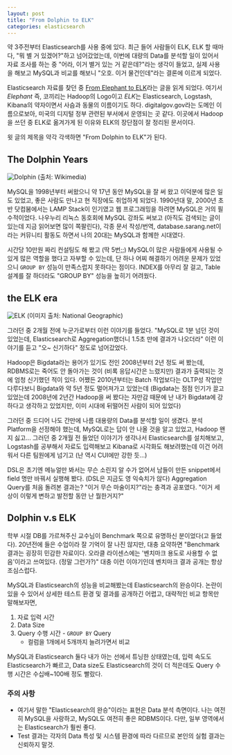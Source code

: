 ```yaml
---
layout: post
title: "From Dolphin to ELK"
categories: elasticsearch
---
```


약 3주전부터 Elasticsearch를 사용 중에 있다. 최근 들어 사람들이 ELK, ELK 할 때마다, "뭐 별 거 있겠어?"하고 넘어갔었는데, 이번에 대량의 Data를 분석할 일이 있어서 자료 조사를 하는 중 "어라, 이거 별거 있는 거 같은데?"라는 생각이 들었고, 실제 사용을 해보고 MySQL과 비교를 해보니 "오호. 이거 물건인데"라는 결론에 이르게 되었다.

Elasticsearch 자료를 찾던 중 [From Elephant to ELK](http://www.digitalgov.gov/2015/01/07/elk/)라는 글을 읽게 되었다. 여기서 *Elephant* 즉, 코끼리는 Hadoop의 Logo이고 *ELK*는 Elasticsearch, Logstash, Kibana의 약자이면서 사슴과 동물의 이름이기도 하다. digitalgov.gov라는 도메인 이름으로보아, 미국의 디지털 정부 관련된 부서에서 운영되는 곳 같다. 이곳에서 Hadoop을 쓰던 중 ELK로 옮겨가게 된 이유와 ELK의 장단점이 잘 정리된 문서이다.

윗 글의 제목을 약각 각색하면 "From Dolphin to ELK"가 된다.

The Dolphin Years
------------------

![Dolphin](https://upload.wikimedia.org/wikipedia/en/6/62/MySQL.svg)
(출처: Wikimedia)

MySQL을 1998년부터 써왔으니 약 17년 동안 MySQL을 잘 써 왔고 이덕분에 많은 일도 있었고, 좋은 사람도 만나고 현 직장에도 취업하게 되었다. 1990년대 말, 2000년 초반 닷컴붐에서는 LAMP Stack이 인기였고 웹 프로그래밍을 하려면 MySQL은 거의 필수적이었다. 나우누리 리눅스 동호회에 MySQL 강좌도 써보고 (아직도 검색되는 글이 있는데 지금 읽어보면 많이 쪽팔린다), 각종 문서 작성/번역, database.sarang.net이라는 커뮤니티 활동도 하면서 나의 20대는 MySQL과 함께한 시대였다.

시간당 10만원 짜리 컨설팅도 해 봤고 (딱 5번;;) MySQL이 많은 사람들에게 사용될 수 있게 많은 역할을 했다고 자부할 수 있는데, 단 하나 어찌 해결하기 어려운 문제가 있었으니 `GROUP BY` 성능이 만족스럽지 못하다는 점이다. INDEX를 아무리 잘 걸고, Table 설계를 잘 하더라도 "GROUP BY" 성능을 높히기 어려웠다.

the ELK era
-----------

![ELK](http://images.nationalgeographic.com/wpf/media-live/photos/000/005/cache/elk_520_600x450.jpg)
(이미지 출처: National Geographic)

그러던 중 2개월 전에 누군가로부터 이런 이야기를 들었다. "MySQL로 1분 넘던 것이 있었는데, Elasticsearch로 Aggregation했더니 1.5초 만에 결과가 나오더라" 이런 이야기를 듣고 "오~ 신기하다" 정도로 넘어갔었다. 

Hadoop은 Bigdata라는 용어가 있기도 전인 2008년부터 2년 정도 써 봤는데, RDBMS로는 죽어도 안 돌아가는 것이 (비록 응답시간은 느렸지만) 결과가 출력되는 것에 엄청 신기했던 적이 있다. 어쨌든 2010년부터는 Batch 작업보다는 OLTP성 작업만 다루다보니 Bigdata와 약 5년 정도 멀어져가고 있었는데 (Bigdata는 점점 인기가 끌고 있었는데 2008년에 2년간 Hadoop을 써 봤다는 자만감 때문에 난 내가 Bigdata에 강하다고 생각하고 있었지만, 이미 시대에 뒤떨어진 사람이 되어 있었다)

그러던 중 드디어 나도 간만에 나름 대용량의 Data를 분석할 일이 생겼다. 분석 Platform을 선정해야 했는데, MySQL로는 답이 안 나올 것을 알고 있었고, Hadoop 왠지 싫고... 그러던 중 2개월 전 들었던 이야기가 생각나서 Elasticsearch를 설치해보고, Logstash를 공부해서 자료도 입력해보고 Kibana로 시각화도 해보려했는데 이건 어려워서 다른 팀원에게 넘기고 (난 역시 CUI에만 강한 듯...)

DSL은 초기엔 메뉴얼만 봐서는 무슨 소린지 알 수가 없어서 남들이 만든 snippet에서 field 명만 바꿔서 실행해 봤다. (DSL은 지금도 영 익숙치가 않다) Aggregation Query를 처음 돌려본 결과는? "이거 무슨 마술이지?"라는 충격과 공포였다. "이거 세상이 이렇게 변하고 발전할 동안 난 뭘한거지?"

Dolphin v.s ELK
---------------

학부 시절 DB를 가르쳐주신 교수님이 Benchmark 쪽으로 유명하신 분이었다(고 들었다). 20년전에 들은 수업이라 잘 기억이 잘 나진 않지만, 대충 요약하면 "Benchmark 결과는 굉장히 민감한 자료이다. 오라클 라이센스에는 '벤치마크 용도로 사용할 수 없음'이라고 쓰여있다. (정말 그런가?)" 대충 이런 이야기인데 벤치마크 결과 공개는 항상 조심스럽다.

MySQL과 Elasticsearch의 성능을 비교해봤는데 Elasticsearch의 완승이다. 논란이 있을 수 있어서 상세한 테스트 환경 및 결과를 공개하긴 어렵고, 대략적인 비교 항목만 말해보자면,

1. 자료 입력 시간
1. Data Size
1. Query 수행 시간 - `GROUP BY` Query
    - 컬럼을 1개에서 5개까지 늘려가면서 비교

MySQL과 Elasticsearch 둘다 내가 아는 선에서 튜닝한 상태였는데, 입력 속도도 Elasticsearch가 빠르고, Data size도 Elasticsearch의 것이 더 적은데도 Query 수행 시간은 수십배~100배 정도 빨랐다.

### 주의 사항

- 여기서 말한 "Elasticsearch의 완승"이라는 표현은 Data 분석 측면이다. 나는 여전히 MySQL을 사랑하고, MySQL도 여전히 좋은 RDBMS이다. 다만, 일부 영역에서는 Elasticsearch가 훨씬 좋다.
- Test 결과는 각자의 Data 특성 및 시스템 환경에 따라 다르므로 본인의 실험 결과는 신뢰하지 말것.

